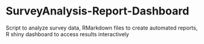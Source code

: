 # SurveyAnalysis-Report-Dashboard
Script to analyze survey data, RMarkdown files to create automated reports, R shiny dashboard to access results interactively
